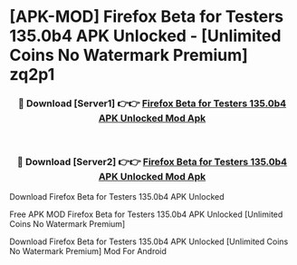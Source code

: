 # [APK-MOD] Firefox Beta for Testers 135.0b4 APK Unlocked - [Unlimited Coins No Watermark Premium] zq2p1



<div align="center">
<h3>🔴 Download [Server1] 👉👉 <a href="https://momento.my/?title=Firefox_Beta_for_Testers_135.0b4_APK_Unlocked">Firefox Beta for Testers 135.0b4 APK Unlocked Mod Apk</a></h3><br>

<h3>🔴 Download [Server2] 👉👉 <a href="https://momento.my/?title=Firefox_Beta_for_Testers_135.0b4_APK_Unlocked">Firefox Beta for Testers 135.0b4 APK Unlocked Mod Apk</a></h3>
</div>



Download Firefox Beta for Testers 135.0b4 APK Unlocked 

Free APK MOD Firefox Beta for Testers 135.0b4 APK Unlocked [Unlimited Coins No Watermark Premium]

Download Firefox Beta for Testers 135.0b4 APK Unlocked [Unlimited Coins No Watermark Premium] Mod For Android
